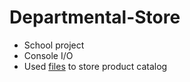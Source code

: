 # Departmental-Store

* School project
* Console I/O
* Used [files](https://github.com/AravindSh/Departmental-Store/tree/master/product_catalog_files) to store product catalog
